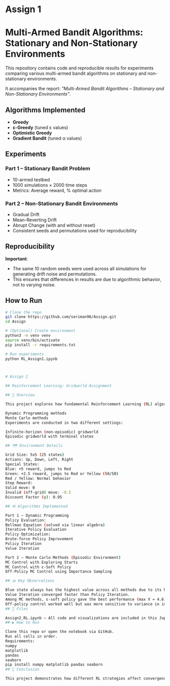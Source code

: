 # Assign 1

# Multi-Armed Bandit Algorithms: Stationary and Non-Stationary Environments

This repository contains code and reproducible results for experiments comparing various multi-armed bandit algorithms on stationary and non-stationary environments. 

It accompanies the report: *"Multi-Armed Bandit Algorithms – Stationary and Non-Stationary Environments"*.

## Algorithms Implemented

- **Greedy**
- **ε-Greedy** (tuned ε values)
- **Optimistic Greedy**
- **Gradient Bandit** (tuned α values)

## Experiments

### Part 1 – Stationary Bandit Problem
- 10-armed testbed
- 1000 simulations × 2000 time steps
- Metrics: Average reward, % optimal action

### Part 2 – Non-Stationary Bandit Environments
- Gradual Drift  
- Mean-Reverting Drift  
- Abrupt Change (with and without reset)  
- Consistent seeds and permutations used for reproducibility

## Reproducibility

**Important**:  
- The same 10 random seeds were used across all simulations for generating drift noise and permutations.  
- This ensures that differences in results are due to algorithmic behavior, not to varying noise.

## How to Run

```bash
# Clone the repo
git clone https://github.com/seriman96/Assign.git
cd Assign

# (Optional) Create environment
python3 -m venv venv
source venv/bin/activate
pip install -r requirements.txt

# Run experiments
python RL_Assign1.ipynb



# Assign 2

## Reinforcement Learning: Gridworld Assignment

## 📘 Overview

This project explores how fundamental Reinforcement Learning (RL) algorithms perform in a small 5×5 Gridworld environment. The objective is to estimate state values and derive optimal policies using:

Dynamic Programming methods
Monte Carlo methods
Experiments are conducted in two different settings:

Infinite-horizon (non-episodic) gridworld
Episodic gridworld with terminal states

## 🗺️ Environment Details

Grid Size: 5x5 (25 states)
Actions: Up, Down, Left, Right
Special States:
Blue: +5 reward, jumps to Red
Green: +2.5 reward, jumps to Red or Yellow (50/50)
Red / Yellow: Normal behavior
Step Reward:
Valid move: 0
Invalid (off-grid) move: -0.5
Discount Factor (γ): 0.95

## ⚙️ Algorithms Implemented

Part 1 – Dynamic Programming
Policy Evaluation:
Bellman Equation (solved via linear algebra)
Iterative Policy Evaluation
Policy Optimization:
Brute-force Policy Improvement
Policy Iteration
Value Iteration

Part 2 – Monte Carlo Methods (Episodic Environment)
MC Control with Exploring Starts
MC Control with ε-Soft Policy
Off-Policy MC Control using Importance Sampling

## 📊 Key Observations

Blue state always has the highest value across all methods due to its high immediate reward.
Value Iteration converged faster than Policy Iteration.
Among MC methods, ε-soft policy gave the best performance (max V ≈ 4.6).
Off-policy control worked well but was more sensitive to variance in importance sampling.
## 📁 Files

Assign2_RL.ipynb – All code and visualizations are included in this Jupyter notebook.
## ▶️ How to Run

Clone this repo or open the notebook via GitHub.
Run all cells in order.
Requirements:
numpy
matplotlib
pandas
seaborn
pip install numpy matplotlib pandas seaborn
## 📌 Conclusion

This project demonstrates how different RL strategies affect convergence and policy quality even in simple environments. It’s a practical exercise in applying foundational RL concepts using tabular methods.
